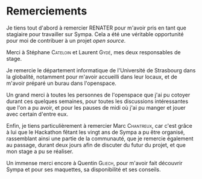 # Remerciements

Je tiens tout d'abord à remercier RENATER pour m'avoir pris en tant que 
stagiaire pour travailler sur Sympa. Cela a été une véritable opportunité 
pour moi de contribuer à un projet *open source*.

Merci à Stéphane <span style="font-variant: small-caps">Cateloin</span> 
et Laurent <span style="font-variant: small-caps">Gydé</span>, mes deux 
responsables de stage.

Je remercie le département informatique de l'Université de Strasbourg 
dans la globalité, notamment pour m'avoir accueilli dans leur locaux, et 
de m'avoir préparé un burau dans l'openspace.

Un grand merci à toutes les personnes de l'openspace que j'ai pu cotoyer 
durant ces quelques semaines, pour toutes les discussions intéressantes 
que l'on a pu avoir, et pour les pauses de midi où j'ai pu manger et 
jouer avec certain d'entre eux.

Enfin, je tiens particulièrement à remercier Marc <span 
style="font-variant: small-caps">Chantreux</span>, car c'est grâce à lui 
que le Hackathon fêtant les vingt ans de Sympa a pu être organisé, 
rassemblant ainsi une partie de la communauté, que je remercie également 
au passage, durant deux jours afin de discuter du futur du projet, et que 
mon stage a pu se réaliser.

Un immense merci encore à Quentin 
<span style="font-variant: small-caps">Gliech</span>, pour m'avoir fait 
découvrir Sympa et pour ses maquettes, sa disponibilité et ses conseils.
